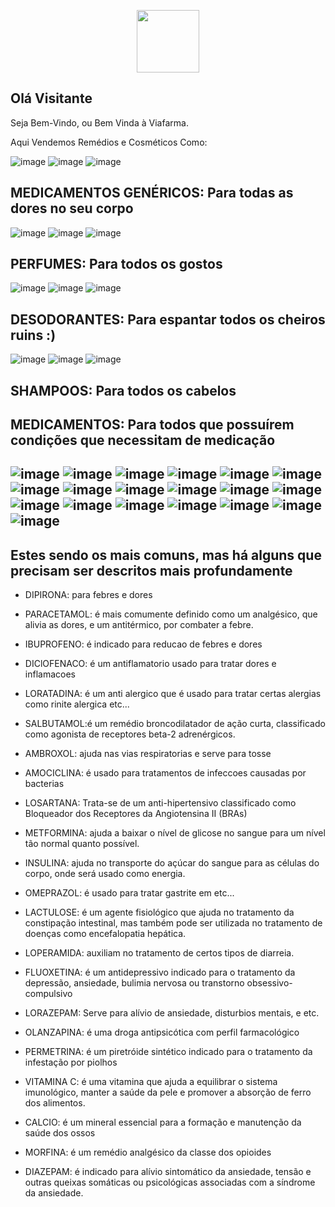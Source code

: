 <p align="center"><img width="100" height="100" src="https://i.ibb.co/vwRzxG4/viafarma.png"></p>

Olá Visitante                                                                        
-


Seja Bem-Vindo, ou Bem Vinda à Viafarma.

Aqui Vendemos Remédios e Cosméticos Como:

![image](https://github.com/user-attachments/assets/48a956ae-422d-4cc7-994f-9ea48040c551)
![image](https://github.com/user-attachments/assets/dd35f446-4052-432f-bff1-ccf0607a2fb4)
![image](https://github.com/user-attachments/assets/aedd4a20-b022-456c-b455-5a313dafb968)

MEDICAMENTOS GENÉRICOS: Para todas as dores no seu corpo
-----------------------------------------------------------------------------------------------------------------------------------------------------------------------------
![image](https://github.com/user-attachments/assets/d5e819b5-7be1-4877-b2bd-df55a7661528)
![image](https://github.com/user-attachments/assets/66d88a37-1824-43ab-b4fa-fd31e730051e)
![image](https://github.com/user-attachments/assets/61ca7f5f-bc79-4c9d-8450-3f256153ee1b)

PERFUMES: Para todos os gostos
-----------------------------------------------------------------------------------------------------------------------------------------------------------------------------
![image](https://github.com/user-attachments/assets/a7cfde05-818c-4743-b4de-65b0ed210ec1)
![image](https://github.com/user-attachments/assets/b30af7c5-7531-4eba-a5cf-92e6ec80d1f2)
![image](https://github.com/user-attachments/assets/db4b57b3-bfbd-4590-870c-6786ee32c429)

DESODORANTES: Para espantar todos os cheiros ruins :)
-----------------------------------------------------------------------------------------------------------------------------------------------------------------------------
![image](https://github.com/user-attachments/assets/e79d74a3-a4f9-4a7a-b5a6-7a8f03b0c998)
![image](https://github.com/user-attachments/assets/c2832ee1-00e1-4bee-8892-ca024f59bbfc)
![image](https://github.com/user-attachments/assets/614ad499-5534-42e7-8dd5-278278ad35b3)

SHAMPOOS: Para todos os cabelos
-----------------------------------------------------------------------------------------------------------------------------------------------------------------------------

MEDICAMENTOS: Para todos que possuírem condições que necessitam de medicação
-
![image](https://github.com/user-attachments/assets/5951e483-34ad-4691-b465-cffd51e02be9)
![image](https://github.com/user-attachments/assets/ce4c430e-2cb0-435c-8276-cd1408d77151)
![image](https://github.com/user-attachments/assets/536de6e5-ec6c-4e19-9361-6bebf3c4e2cd)
![image](https://github.com/user-attachments/assets/02f381a5-8c6e-4d1c-be3a-0f2c7540b58e)
![image](https://github.com/user-attachments/assets/c470b697-d06c-4e1f-a943-1ae5a15f2df9)
![image](https://github.com/user-attachments/assets/3c41daf5-1763-4688-b582-b1ca4929159c)
![image](https://github.com/user-attachments/assets/f3dc76fa-01e1-41fd-a267-a69b1871a80e)
![image](https://github.com/user-attachments/assets/bed9fef5-4131-468b-abe4-18a935d6b7f8)
![image](https://github.com/user-attachments/assets/a83722ac-fe9e-4da1-be9c-dac69ff703bf)
![image](https://github.com/user-attachments/assets/58014d03-3ff5-4982-bf27-3f9945334a99)
![image](https://github.com/user-attachments/assets/e771b4f4-c1ce-48ec-89d0-7852b9ef7112)
![image](https://github.com/user-attachments/assets/cb7ff6eb-eb2f-4afe-a075-edbbb96d4a1d)
![image](https://github.com/user-attachments/assets/3adb0fcc-3574-4691-84bb-7b57a49e64f3)
![image](https://github.com/user-attachments/assets/516b8830-eeff-4914-bbf0-678e75b3ca5d)
![image](https://github.com/user-attachments/assets/ac0bd3c5-2636-47e5-a765-035ef83fca1d)
![image](https://github.com/user-attachments/assets/58014d03-3ff5-4982-bf27-3f9945334a99)
![image](https://github.com/user-attachments/assets/e771b4f4-c1ce-48ec-89d0-7852b9ef7112)
![image](https://github.com/user-attachments/assets/cb7ff6eb-eb2f-4afe-a075-edbbb96d4a1d)
![image](https://github.com/user-attachments/assets/3adb0fcc-3574-4691-84bb-7b57a49e64f3)
------------------------------------------------------------------------------------------------------------------------------------------------------------------------------
Estes sendo os mais comuns, mas há alguns que precisam ser descritos mais profundamente
-
* DIPIRONA: para febres e dores

* PARACETAMOL: é mais comumente definido como um analgésico, que alivia as dores, e um antitérmico, por combater a febre. 

* IBUPROFENO: é indicado para reducao de febres e dores

* DIClOFENACO: é um antiflamatorio usado para tratar dores e inflamacoes

* LORATADINA: é um anti alergico que é usado para tratar certas alergias como rinite alergica etc...

* SALBUTAMOL:é um remédio broncodilatador de ação curta, classificado como agonista de receptores beta-2 adrenérgicos.

* AMBROXOL: ajuda nas vias respiratorias e serve para tosse 

* AMOCICLINA: é usado para tratamentos de infeccoes causadas por bacterias 

* LOSARTANA: Trata-se de um anti-hipertensivo classificado como Bloqueador dos Receptores da Angiotensina II (BRAs)

* METFORMINA: ajuda a baixar o nível de glicose no sangue para um nível tão normal quanto possível.

* INSULINA: ajuda no transporte do açúcar do sangue para as células do corpo, onde será usado como energia.

* OMEPRAZOL: é usado para tratar gastrite em etc...

* LACTULOSE: é um agente fisiológico que ajuda no tratamento da constipação intestinal, mas também pode ser utilizada no tratamento de doenças como encefalopatia hepática. 

* LOPERAMIDA: auxiliam no tratamento de certos tipos de diarreia.

* FLUOXETINA: é um antidepressivo indicado para o tratamento da depressão, ansiedade, bulimia nervosa ou transtorno obsessivo-compulsivo

* LORAZEPAM: Serve para alívio de ansiedade, disturbios mentais, e etc.

* OLANZAPINA: é uma droga antipsicótica com perfil farmacológico 

* PERMETRINA: é um piretróide sintético indicado para o tratamento da infestação por piolhos

* VITAMINA C: é uma vitamina que ajuda a equilibrar o sistema imunológico, manter a saúde da pele e promover a absorção de ferro dos alimentos.

* CALCIO: é um mineral essencial para a formação e manutenção da saúde dos ossos

* MORFINA: é um remédio analgésico da classe dos opioides

* DIAZEPAM: é indicado para alívio sintomático da ansiedade, tensão e outras queixas somáticas ou psicológicas associadas com a síndrome da ansiedade.
